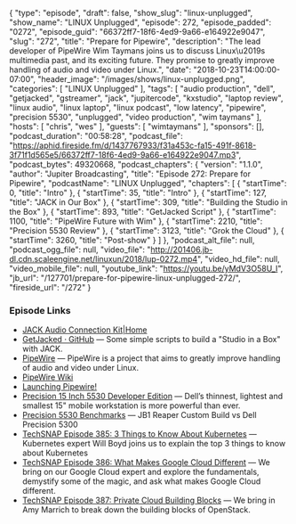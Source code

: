 {
  "type": "episode",
  "draft": false,
  "show_slug": "linux-unplugged",
  "show_name": "LINUX Unplugged",
  "episode": 272,
  "episode_padded": "0272",
  "episode_guid": "66372ff7-18f6-4ed9-9a66-e164922e9047",
  "slug": "272",
  "title": "Prepare for Pipewire",
  "description": "The lead developer of PipeWire Wim Taymans joins us to discuss Linux\u2019s multimedia past, and its exciting future. They promise to greatly improve handling of audio and video under Linux.",
  "date": "2018-10-23T14:00:00-07:00",
  "header_image": "/images/shows/linux-unplugged.png",
  "categories": [
    "LINUX Unplugged"
  ],
  "tags": [
    "audio production",
    "dell",
    "getjacked",
    "gstreamer",
    "jack",
    "jupitercode",
    "kxstudio",
    "laptop review",
    "linux audio",
    "linux laptop",
    "linux podcast",
    "low latency",
    "pipewire",
    "precision 5530",
    "unplugged",
    "video production",
    "wim taymans"
  ],
  "hosts": [
    "chris",
    "wes"
  ],
  "guests": [
    "wimtaymans"
  ],
  "sponsors": [],
  "podcast_duration": "00:58:28",
  "podcast_file": "https://aphid.fireside.fm/d/1437767933/f31a453c-fa15-491f-8618-3f71f1d565e5/66372ff7-18f6-4ed9-9a66-e164922e9047.mp3",
  "podcast_bytes": 49320668,
  "podcast_chapters": {
    "version": "1.1.0",
    "author": "Jupiter Broadcasting",
    "title": "Episode 272: Prepare for Pipewire",
    "podcastName": "LINUX Unplugged",
    "chapters": [
      {
        "startTime": 0,
        "title": "Intro"
      },
      {
        "startTime": 35,
        "title": "Intro"
      },
      {
        "startTime": 127,
        "title": "JACK in Our Box"
      },
      {
        "startTime": 309,
        "title": "Building the Studio in the Box"
      },
      {
        "startTime": 893,
        "title": "GetJacked Script"
      },
      {
        "startTime": 1100,
        "title": "PipeWire Future with Wim"
      },
      {
        "startTime": 2210,
        "title": "Precision 5530 Review"
      },
      {
        "startTime": 3123,
        "title": "Grok the Cloud"
      },
      {
        "startTime": 3260,
        "title": "Post-show"
      }
    ]
  },
  "podcast_alt_file": null,
  "podcast_ogg_file": null,
  "video_file": "http://201406.jb-dl.cdn.scaleengine.net/linuxun/2018/lup-0272.mp4",
  "video_hd_file": null,
  "video_mobile_file": null,
  "youtube_link": "https://youtu.be/yMdV3O58U_I",
  "jb_url": "/127701/prepare-for-pipewire-linux-unplugged-272/",
  "fireside_url": "/272"
}


### Episode Links

  * [JACK Audio Connection Kit|Home](http://jackaudio.org/ "JACK Audio Connection Kit|Home")
  * [GetJacked · GitHub](https://github.com/JupiterBroadcasting/GetJacked "GetJacked · GitHub") — Some simple scripts to build a "Studio in a Box" with JACK.
  * [PipeWire](https://pipewire.org/ "PipeWire") — PipeWire is a project that aims to greatly improve handling of audio and video under Linux. 
  * [PipeWire Wiki](https://github.com/PipeWire/pipewire/wiki "PipeWire Wiki")
  * [Launching Pipewire! ](https://blogs.gnome.org/uraeus/2017/09/19/launching-pipewire/ "Launching Pipewire! ")
  * [Precision 15 Inch 5530 Developer Edition](https://www.dell.com/en-us/work/shop/workstations-isv-certified-dell/new-precision-5530/spd/precision-15-5530-laptop/xctop5530hwus "Precision 15 Inch 5530 Developer Edition") — Dell’s thinnest, lightest and smallest 15" mobile workstation is more powerful than ever. 
  * [Precision 5530 Benchmarks](https://openbenchmarking.org/result/1810108-RA-1810090RA16 "Precision 5530 Benchmarks") — JB1 Reaper Custom Build vs Dell Precision 5300
  * [TechSNAP Episode 385: 3 Things to Know About Kubernetes](https://techsnap.systems/385 "TechSNAP Episode 385: 3 Things to Know About Kubernetes") — Kubernetes expert Will Boyd joins us to explain the top 3 things to know about Kubernetes
  * [TechSNAP Episode 386: What Makes Google Cloud Different](https://techsnap.systems/386 "TechSNAP Episode 386: What Makes Google Cloud Different") — We bring on our Google Cloud expert and explore the fundamentals, demystify some of the magic, and ask what makes Google Cloud different. 
  * [TechSNAP Episode 387: Private Cloud Building Blocks](https://techsnap.systems/387 "TechSNAP Episode 387: Private Cloud Building Blocks") — We bring in Amy Marrich to break down the building blocks of OpenStack.


